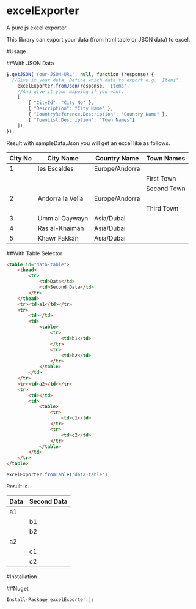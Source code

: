# excelExporter
A pure js excel exporter.

This library can export your data (from html table or JSON data) to excel.

#Usage

##With JSON Data
```javascript
$.getJSON('Your-JSON-URL', null, function (response) {
  //Give it your data. Define which data to export e.g. 'Items'.
	excelExporter.fromJson(response, 'Items',
	//And give it your mapping if you want.
	[
		{ "CityId": "City No" },
		{ "Description": "City Name" },
		{ "CountryReference.Description": "Country Name" },
		{ "TownList.Description": "Town Names"}
	]);
});
```
Result with sampleData.Json you will get an excel like as follows.

City No |	City Name	|	Country Name	|	Town Names
-------	| -------------		|	------------	|	-----
1	|	les Escaldes	|	Europe/Andorra      
	|			|			| First Town
	|			|			| Second Town
2	|	Andorra la Vella	|	Europe/Andorra
	|			|			| Third Town
3	|	Umm al Qaywayn	|	Asia/Dubai
4	|	Ras al-Khaimah	|	Asia/Dubai
5	|	Khawr Fakkān	|	Asia/Dubai

##With Table Selector
```html
<table id="data-table">
	<thead>
		<tr>
			<td>Data</td>
			<td>Second Data</td>
		</tr>
	</thead>
	<tr><td>a1</td></tr>
	<tr>
		<td></td>
		<td>
			<table>
				<tr>
					<td>b1</td>
				</tr>
				<tr>
					<td>b2</td>
				</tr>
			</table>
		</td>
	</tr>
	<tr><td>a2</td></tr>
	<tr>
		<td></td>
		<td>
			<table>
				<tr>
					<td>c1</td>
				</tr>
				<tr>
					<td>c2</td>
				</tr>
			</table>
		</td>
	</tr>
</table>
```
	
```javascript
excelExporter.fromTable('data-table');
```

Result is.

Data		|	Second Data
------------	|	-------------
a1		|
		|	b1
		|	b2
a2		|
		|	c1
		|	c2

#Installation

##Nuget
```
Install-Package excelExporter.js
```
